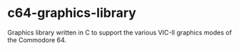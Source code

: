 # c64-graphics-library
Graphics library written in C to support the various VIC-II graphics modes of the Commodore 64.
